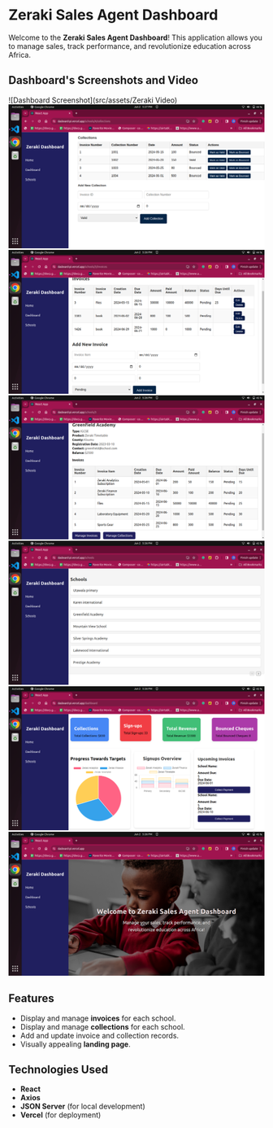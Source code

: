 

# Zeraki Sales Agent Dashboard

Welcome to the **Zeraki Sales Agent Dashboard**! This application allows you to manage sales, track performance, and revolutionize education across Africa.

## Dashboard's Screenshots and Video 
![Dashboard Screenshot](src/assets/Zeraki Video)
![Dashboard Screenshot](src/assets/screen1.png)
![Dashboard Screenshot](src/assets/screen2.png)
![Dashboard Screenshot](src/assets/screen3.png)
![Dashboard Screenshot](src/assets/screen4.png)
![Dashboard Screenshot](src/assets/screen5.png)
![Dashboard Screenshot](src/assets/screen6.png)



## Features
- Display and manage **invoices** for each school.
- Display and manage **collections** for each school.
- Add and update invoice and collection records.
- Visually appealing **landing page**.
## Technologies Used
- **React**
- **Axios**
- **JSON Server** (for local development)
- **Vercel** (for deployment)


